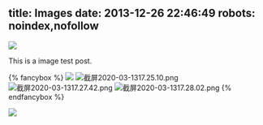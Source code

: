 title: Images
date: 2013-12-26 22:46:49
robots: noindex,nofollow
---

![](https://i.loli.net/2020/03/18/f5PQlWisvm9zbgK.jpg)

This is a image test post.

{% fancybox %}
![](https://i.loli.net/2020/03/18/1TpiUwhuskGm5SV.png)
![截屏2020-03-1317.25.10.png](https://i.loli.net/2020/03/18/LZwBtR5YO4zQH9A.png)
![截屏2020-03-1317.27.42.png](https://i.loli.net/2020/03/18/ySw8zGHRBrDtUg7.png)
![截屏2020-03-1317.28.02.png](https://i.loli.net/2020/03/18/5QTMYsScOz41Vhg.png)
{% endfancybox %}

![](https://i.loli.net/2020/03/18/XWBGf95E2t1bdnl.jpg)
